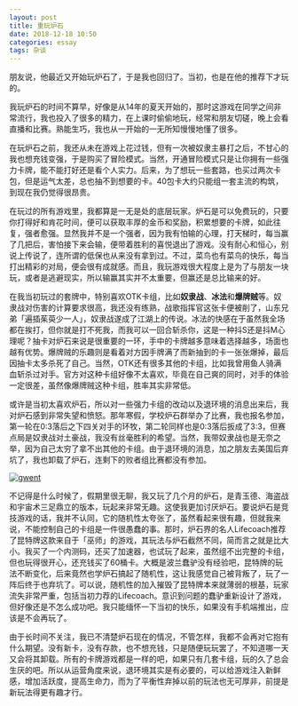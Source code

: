 ```yaml
---
layout: post
title: 重玩炉石
date: 2018-12-18 10:50
categories: essay
tags: 杂谈
---
```


朋友说，他最近又开始玩炉石了，于是我也回归了。当初，也是在他的推荐下才玩的。

我玩炉石的时间不算早，好像是从14年的夏天开始的，那时这游戏在同学之间非常流行，我也投入了很多的精力，在上课时偷偷地玩，经常和朋友切磋，晚上会看直播和比赛。熟能生巧，我也从一开始的一无所知慢慢地懂了很多。

在玩炉石之前，我还从未在游戏上花过钱，但有一次被奴隶主暴打之后，不甘心的我也想充钱变强，于是购买了冒险模式。当然，开通冒险模式只是让你拥有一些强力卡牌，能不能打好还是看个人实力。后来，为了想玩一些套路，也买过两次卡包，但是运气太差，总也抽不到想要的卡。40包卡大约只能组一套主流的构筑，到现在我仍觉得很昂贵。

在玩过的所有游戏里，我都算是一无是处的底层玩家。炉石是可以免费玩的，只要你打得好和肯花时间，便可以获取丰厚的金币和奖励，积累想要的卡牌，如此往复，强者愈强。显然我并不是一个强者，因为我有怕输的心理，打天梯时，每当赢了几把后，害怕接下来会输，便带着胜利的喜悦退出了游戏。没有耐心和恒心，别说上传说了，连所谓的低保也从来没有拿到过。不过，菜鸟也有菜鸟的快乐，每当打出精彩的对局，便会很有成就感。而且，我玩游戏很大程度上是为了与朋友一块玩，或者是逃避现实，所以输赢其实并不太重要，但赢还是总比输来的好。

在我当初玩过的套牌中，特别喜欢OTK卡组，比如**奴隶战**、**冰法**和**爆牌贼**等。奴隶战对伤害的计算要求很高，我还没有练熟，战歌指挥官这张卡便被削了，山东兄弟「遍插茱萸少一人」，奴隶战遂成了江湖上的传说。冰法的快感在于虽然我全场都在挨打，但你就是打不死我，而我可以一回合斩杀你，这是一种抖S还是抖M心理呢？抽卡对炉石来说是很重要的一环，手中的卡牌越多意味着选择越多，场面也越有优势。爆牌贼的乐趣则是看着对方因手牌满了而新抽到的卡一张张爆掉，最后因抽卡太多杀死了自己。当然，OTK还有很多其他的卡组，比如我曾用鱼人骑满血斩杀过对手。官方对这种卡组好像不太喜欢，毕竟在自己爽的同时，对手的体验一定很差，虽然像爆牌贼这种卡组，胜率其实非常低。

或许是当初太喜欢炉石，所以对一些强力卡组的改动以及退环境的消息出来后，我对炉石感到非常失望和愤怒。那年寒假，学校炉石群举办了比赛，我也报名参加，第一轮在0:3落后之下四关对手的环牧，第二轮同样也是0:3落后扳成了3:3，但赛点局是奴隶战对土豪战，我没有丝毫胜利的希望。当然，我带奴隶战也是无奈之举，因为自己太穷了拿不出其他的卡组。由于退环境的消息，加之朋友去美国后弃坑了，我也卸载了炉石，连剩下的败者组比赛都没有参加。

<a data-fancybox href="https://i.imgur.com/xGHgHrg.jpg" data-caption="古老的达贡吞怪卡组">![gwent](https://i.imgur.com/a9787Cc.jpg)</a>

不记得是什么时候了，假期里很无聊，我又玩了几个月的炉石，是青玉德、海盗战和宇宙术三足鼎立的版本，玩起来非常无趣。这使我更加讨厌炉石。要说炉石是竞技游戏的话，我并不认同，它的随机性太夸张了，虽然看起来很有趣，但就我来说，不能控制自己的卡组是一件很愚蠢的事。那时，炉石界的名人Lifecoach推荐了昆特牌这款来自于「巫师」的游戏，其玩法与炉石截然不同，简而言之就是比大小。我买了一个内测码，还买了加速器，也试玩了起来，虽然组不出完整的卡组，但也玩得很开心，还充钱买了60桶卡。大概是波兰蠢驴没有经验吧，昆特牌的玩法不断变化，后来竟然也学炉石搞起了随机性，这让我感觉自己被背叛了，玩了一阵后终于也弃坑了。可以说，随机性的加入摧毁了昆特牌本来就薄弱的根基，玩家流失非常严重，包括当初力荐的Lifecoach。意识到问题的蠢驴重新设计了游戏，但好像还是不怎么成功吧。我只能缅怀一下当初的快乐，如果没有手机端推出，应该是不会再玩了。

由于长时间不关注，我已不清楚炉石现在的情况，不管怎样，我都不会再对它抱有什么期望。没有新卡，没有存款，也不想充钱，只是随便玩玩罢了，不知道哪一天又会将其卸载。所有的卡牌游戏都是一样的吧，如果只有几套卡组，玩的久了总会生厌的吧。所以从运营角度来说，退环境其实是有必要的，可以给游戏注入新鲜感，增加活跃度，提高生命力，而为了平衡性弃掉以前的玩法也无可厚非，前提是新玩法得更有趣才行。





